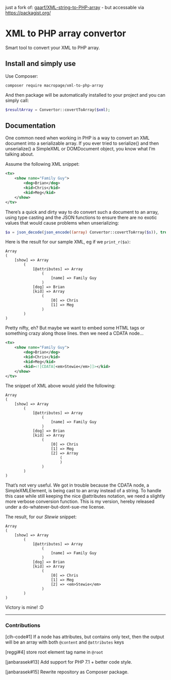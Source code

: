just a fork of: [gaarf/XML-string-to-PHP-array](https://github.com/gaarf/XML-string-to-PHP-array) - but accessable via https://packagist.org/

XML to PHP array convertor
==========================

Smart tool to convert your XML to PHP array.

Install and simply use
----------------------

Use Composer:

```shell
composer require macropage/xml-to-php-array
```

And then package will be automatically installed to your project and you can simply call:

```php
$resultArray = Convertor::covertToArray($xml);
```

Documentation
-------------

One common need when working in PHP is a way to convert an XML document
into a serializable array. If you ever tried to serialize() and then
unserialize() a SimpleXML or DOMDocument object, you know what I’m
talking about.

Assume the following XML snippet:

```xml
<tv>
	<show name="Family Guy">
		<dog>Brian</dog>
		<kid>Chris</kid>
		<kid>Meg</kid>
	</show>
</tv>
```

There’s a quick and dirty way to do convert such a document to an array,
using type casting and the JSON functions to ensure there are no exotic
values that would cause problems when unserializing:

```php
$a = json_decode(json_encode((array) Convertor::covertToArray($s)), true);
```

Here is the result for our sample XML, eg if we `print_r($a)`:

```
Array
(
    [show] => Array
        (
            [@attributes] => Array
                (
                    [name] => Family Guy
                )
            [dog] => Brian
            [kid] => Array
                (
                    [0] => Chris
                    [1] => Meg
                )
        )
)
```

Pretty nifty, eh? But maybe we want to embed some HTML tags or something
crazy along those lines. then we need a CDATA node…

```xml
<tv>
	<show name="Family Guy">
		<dog>Brian</dog>
		<kid>Chris</kid>
		<kid>Meg</kid>
		<kid><![CDATA[<em>Stewie</em>]]></kid>
	</show>
</tv>
```

The snippet of XML above would yield the following:

```
Array
(
    [show] => Array
        (
            [@attributes] => Array
                (
                    [name] => Family Guy
                )
            [dog] => Brian
            [kid] => Array
                (
                    [0] => Chris
                    [1] => Meg
                    [2] => Array
                        (
                        )
                )
        )
)
```

That’s not very useful. We got in trouble because the CDATA node, a
SimpleXMLElement, is being cast to an array instead of a string. To
handle this case while still keeping the nice @attributes notation, we
need a slightly more verbose conversion function. This is my version,
hereby released under a do-whatever-but-dont-sue-me license.

The result, for our *Stewie* snippet:

```
Array
(
    [show] => Array
        (
            [@attributes] => Array
                (
                    [name] => Family Guy
                )
            [dog] => Brian
            [kid] => Array
                (
                    [0] => Chris
                    [1] => Meg
                    [2] => <em>Stewie</em>
                )
        )
)
```

Victory is mine! :D

---

### Contributions

[clh-code#1] If a node has attributes, but contains only text, then the output will be an array with both ```@content``` and ```@attributes``` keys

[reggi#4] store root element tag name in ```@root```

[janbarasek#13] Add support for PHP 7.1 + better code style. 

[janbarasek#15] Rewrite repository as Composer package.
